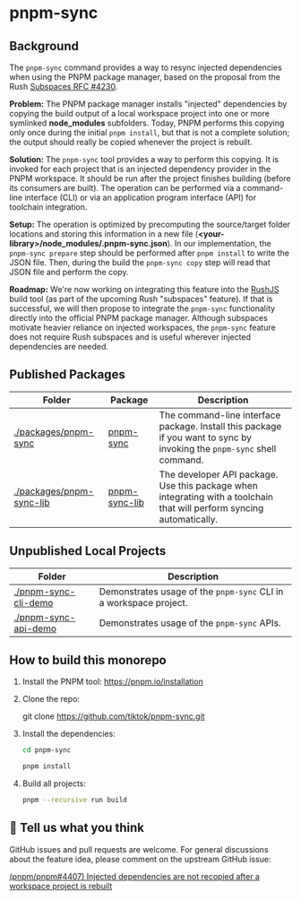 # pnpm-sync

## Background

The `pnpm-sync` command provides a way to resync injected dependencies when using the PNPM package manager, based on the proposal from the Rush [Subspaces RFC #4230](https://github.com/microsoft/rushstack/issues/4230).

**Problem:** The PNPM package manager installs "injected" dependencies by copying the build output of a local workspace project into one or more symlinked **node_modules** subfolders. Today, PNPM performs this copying only once during the initial `pnpm install`, but that is not a complete solution; the output should really be copied whenever the project is rebuilt.

**Solution:** The `pnpm-sync` tool provides a way to perform this copying. It is invoked for each project that is an injected dependency provider in the PNPM workspace. It should be run after the project finishes building (before its consumers are built).  The operation can be performed via a command-line interface (CLI) or via an application program interface (API) for toolchain integration.

**Setup:** The operation is optimized by precomputing the source/target folder locations and storing this information in a new file (**&lt;your-library&gt;/node_modules/.pnpm-sync.json**). In our implementation, the `pnpm-sync prepare` step should be performed after `pnpm install` to write the JSON file.  Then, during the build the `pnpm-sync copy` step will read that JSON file and perform the copy.

**Roadmap:** We're now working on integrating this feature into the [RushJS](https://rushjs.io) build tool (as part of the upcoming Rush "subspaces" feature). If that is successful, we will then propose to integrate the `pnpm-sync` functionality directly into the official PNPM package manager.  Although subspaces motivate heavier reliance on injected workspaces, the `pnpm-sync` feature does not require Rush subspaces and is useful wherever injected dependencies are needed.

## Published Packages

| Folder | Package | Description |
--- | --- | ---
| [./packages/pnpm-sync](./packages/pnpm-sync/) | [pnpm-sync](https://www.npmjs.com/package/pnpm-sync) | The command-line interface package. Install this package if you want to sync by invoking the `pnpm-sync` shell command. |
| [./packages/pnpm-sync-lib](./packages/pnpm-sync-lib/) | [pnpm-sync-lib](https://www.npmjs.com/package/pnpm-sync-lib)  | The developer API package. Use this package when integrating with a toolchain that will perform syncing automatically. |

## Unpublished Local Projects

| Folder | Description |
| --- | --- |
| [./pnpm-sync-cli-demo](./pnpm-sync-cli-demo/) | Demonstrates usage of the `pnpm-sync` CLI in a workspace project. |
| [./pnpm-sync-api-demo](./pnpm-sync-api-demo/) | Demonstrates usage of the `pnpm-sync` APIs. |

## How to build this monorepo

1. Install the PNPM tool: https://pnpm.io/installation

2. Clone the repo:

   git clone https://github.com/tiktok/pnpm-sync.git

3. Install the dependencies:

   ```bash
   cd pnpm-sync

   pnpm install
   ```

4. Build all projects:

   ```bash
   pnpm --recursive run build
   ```

## 💬 Tell us what you think

GitHub issues and pull requests are welcome.  For general discussions about the feature idea, please comment on the upstream GitHub issue:

[(pnpm/pnpm#4407) Injected dependencies are not recopied after a workspace project is rebuilt](https://github.com/pnpm/pnpm/issues/4407)


